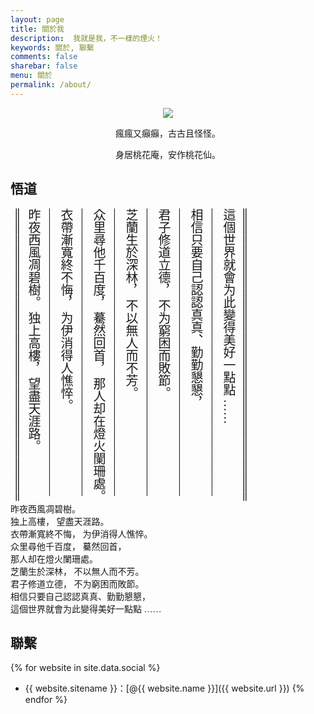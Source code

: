 ```yaml
---
layout: page
title: 關於我
description:  我就是我，不一樣的煙火！
keywords: 關於, 聯繫
comments: false
sharebar: false
menu: 關於
permalink: /about/
---
```


<center>
    <p><img src="{{ site.url }}/Reion.png" align="center"></p>
    <p> 瘋瘋又癲癲，古古且怪怪。</p>
    <p> 身居桃花庵，安作桃花仙。</p>
</center>

## 悟道
<div style="font-size:20px;font-family: 'WenYue-GuDianMingChaoTi-NC-W5';-webkit-writing-mode: vertical-lr;-ms-writing-mode: tb-lr;writing-mode: vertical-lr;*writing-mode: tb-lr;unicode-bidi : bidi-override;" class="mobile-hidden">
═════════════════════════════════<br>
昨夜西風凋碧樹。 独上高樓， 望盡天涯路。<br>
———————————————————————<br>
衣帶漸寬終不悔， 为伊消得人憔悴。<br>
———————————————————————<br>
众里尋他千百度， 驀然回首， 那人却在燈火闌珊處。<br>
———————————————————————<br>
芝蘭生於深林， 不以無人而不芳。<br>
———————————————————————<br>
君子修道立德， 不为窮困而敗節。<br>
———————————————————————<br>
相信只要自己認認真真、勤勤懇懇，<br>
———————————————————————<br>
這個世界就會为此變得美好一點點 ……<br>
═════════════════════════════════<br>
</div>
<div style="font-family: 'WenYue-GuDianMingChaoTi-NC-W5';" class="mobile-visible">
昨夜西風凋碧樹。 <br>
独上高樓， 望盡天涯路。<br>
衣帶漸寬終不悔， 为伊消得人憔悴。<br>
众里尋他千百度， 驀然回首， <br>
那人却在燈火闌珊處。<br>
芝蘭生於深林， 不以無人而不芳。<br>
君子修道立德， 不为窮困而敗節。<br>
相信只要自己認認真真、勤勤懇懇，<br>
這個世界就會为此變得美好一點點 ……<br>
</div>

## 聯繫

{% for website in site.data.social %}
* {{ website.sitename }}：[@{{ website.name }}]({{ website.url }})
{% endfor %}

